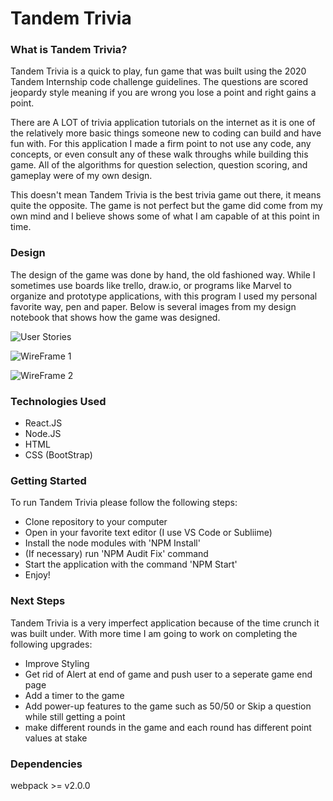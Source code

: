 
# Tandem Trivia

### What is Tandem Trivia? 
Tandem Trivia is a quick to play, fun game that was built using the 2020 Tandem Internship code challenge guidelines.  The questions are scored jeopardy style meaning if you are wrong you lose a point and right gains a point.  

There are A LOT of trivia application tutorials on the internet as it is one of the relatively more basic things someone new to coding can build and have fun with.  For this application I made a firm point to not use any code, any concepts, or even consult any of these walk throughs while building this game.  All of the algorithms for question selection, question scoring, and gameplay were of my own design.  

This doesn't mean Tandem Trivia is the best trivia game out there, it means quite the opposite.  The game is not perfect but the game did come from my own mind and I believe shows some of what I am capable of at this point in time.  


### Design
The design of the game was done by hand, the old fashioned way.  While I sometimes use boards like trello, draw.io, or programs like Marvel to organize and prototype applications, with this program I used my personal favorite way, pen and paper.  Below is several images from my design notebook that shows how the game was designed. 

![User Stories](https://imgur.com/j4Qu5Iv.jpg)

![WireFrame 1](https://imgur.com/FfDYukh.jpg)

![WireFrame 2](https://imgur.com/ZNOV9tk.jpg)


### Technologies Used
- React.JS
- Node.JS
- HTML
- CSS (BootStrap)


### Getting Started
To run Tandem Trivia please follow the following steps:
- Clone repository to your computer
- Open in your favorite text editor (I use VS Code or Subliime)
- Install the node modules with 'NPM Install'
- (If necessary) run 'NPM Audit Fix' command
- Start the application with the command 'NPM Start'
- Enjoy! 


### Next Steps
Tandem Trivia is a very imperfect application because of the time crunch it was built under.  With more time I am going to work on completing the following upgrades: 
- Improve Styling
- Get rid of Alert at end of game and push user to a seperate game end page
- Add a timer to the game
- Add power-up features to the game such as 50/50 or Skip a question while still getting a point
- make different rounds in the game and each round has different point values at stake


### Dependencies
webpack >= v2.0.0